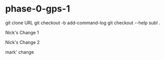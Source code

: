 # phase-0-gps-1

git clone URL
git checkout -b add-command-log
git checkout --help
subl .


Nick's Change 1




Nick's Change 2


mark' change
